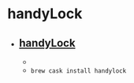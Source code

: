 # handyLock
- [handyLock](http://www.netputing.com/applications/handylock/)
  - 
  - 
  - `brew cask install handylock`
